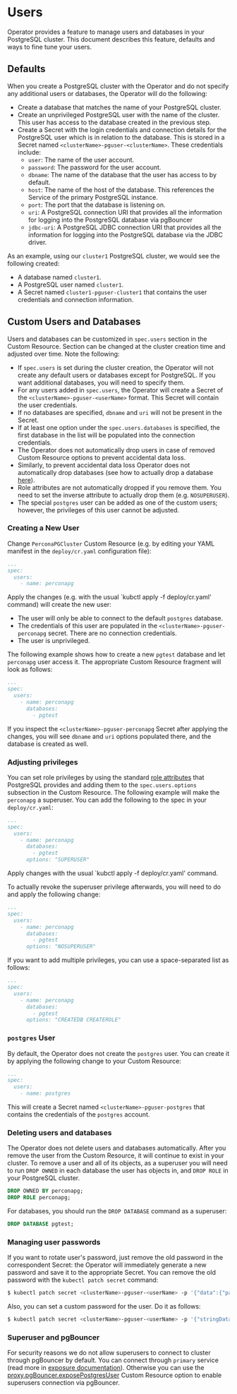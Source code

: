 # Users

Operator provides a feature to manage users and databases in your PostgreSQL cluster. This document describes this feature, defaults and ways to fine tune your users. 

## Defaults

When you create a PostgreSQL cluster with the Operator and do not specify any additional users or databases, the Operator will do the following:

- Create a database that matches the name of your PostgreSQL cluster.
- Create an unprivileged PostgreSQL user with the name of the cluster. This user has access to the database created in the previous step.
- Create a Secret with the login credentials and connection details for the PostgreSQL user which is in relation to the database. This is stored in a Secret named `<clusterName>-pguser-<clusterName>`. These credentials include:
  - `user`: The name of the user account.
  - `password`: The password for the user account.
  - `dbname`: The name of the database that the user has access to by default.
  - `host`: The name of the host of the database. This references the Service of the primary PostgreSQL instance.
  - `port`: The port that the database is listening on.
  - `uri`: A PostgreSQL connection URI that provides all the information for logging into the PostgreSQL database via pgBouncer
  - `jdbc-uri`: A PostgreSQL JDBC connection URI that provides all the information for logging into the PostgreSQL database via the JDBC driver.

As an example, using our `cluster1` PostgreSQL cluster, we would see the following created:

- A database named `cluster1`.
- A PostgreSQL user named `cluster1`.
- A Secret named `cluster1-pguser-cluster1` that contains the user credentials and connection information.

## Custom Users and Databases

Users and databases can be customized in `spec.users` section in the Custom Resource. Section can be changed at the cluster creation time and adjusted over time. Note the following:

- If `spec.users` is set during the cluster creation, the Operator will not create any default users or databases except for PostgreSQL. If you want additional databases, you will need to specify them.
- For any users added in `spec.users`, the Operator will create a Secret of the `<clusterName>-pguser-<userName>` format. This Secret will contain the user credentials.
- If no databases are specified, `dbname` and `uri` will not be present in the Secret.
- If at least one option under the `spec.users.databases` is specified, the first database in the list will be populated into the connection credentials.
- The Operator does not automatically drop users in case of removed Custom Resource options to prevent accidental data loss.
- Similarly, to prevent accidental data loss Operator does not automatically drop databases (see how to actually drop a database [here](users.md#deleting-users-and-databases)).
- Role attributes are not automatically dropped if you remove them. You need to set the inverse attribute to actually drop them (e.g. `NOSUPERUSER`).
- The special `postgres` user can be added as one of the custom users; however, the privileges of this user cannot be adjusted.

### Creating a New User

Change `PerconaPGCluster` Custom Resource (e.g. by editing your YAML manifest in the `deploy/cr.yaml` configuration file):

```yaml
...
spec:
  users:
    - name: perconapg
```

Apply the changes (e.g. with the usual `kubctl apply -f deploy/cr.yaml' command) will create the new user:

- The user will only be able to connect to the default `postgres` database.
- The credentials of this user are populated in the `<clusterName>-pguser-perconapg` secret. There are no connection credentials.
- The user is unprivileged.

The following example shows how to create a new `pgtest` database and let `perconapg` user access it. The appropriate Custom Resource fragment will look as follows: 

```yaml
...
spec:
  users:
    - name: perconapg
      databases: 
        - pgtest 
```

If you inspect the `<clusterName>-pguser-perconapg` Secret after applying the changes, you will see `dbname` and `uri` options populated there, and the database is created as well.

### Adjusting privileges

You can set role privileges by using the standard [role attributes](https://www.postgresql.org/docs/current/role-attributes.html) that PostgreSQL provides and adding them to the `spec.users.options` subsection in the Custom Resource. 
The following example will make the `perconapg` a superuser. You can add the following to the spec in your `deploy/cr.yaml`:

```yaml
...
spec:
  users:
    - name: perconapg
      databases:
        - pgtest
      options: "SUPERUSER"
```

Apply changes with the usual `kubctl apply -f deploy/cr.yaml' command.

To actually revoke the superuser privilege afterwards, you will need to do and apply the following change:

```yaml
...
spec:
  users:
    - name: perconapg
      databases:
        - pgtest
      options: "NOSUPERUSER"
```

If you want to add multiple privileges, you can use a space-separated list as follows:

```yaml
...
spec:
  users:
    - name: perconapg
      databases:
        - pgtest
      options: "CREATEDB CREATEROLE"
```

### `postgres` User

By default, the Operator does not create the `postgres` user. You can create it by applying the following change to your Custom Resource:

```yaml
...
spec:
  users:
    - name: postgres
```

This will create a Secret named `<clusterName>-pguser-postgres` that contains the credentials of the `postgres` account. 

### Deleting users and databases

The Operator does not delete users and databases automatically. After you remove the user from the Custom Resource, it will continue to exist in your cluster. To remove a user and all of its objects, as a superuser you will need to run `DROP OWNED` in each database the user has objects in, and `DROP ROLE` in your PostgreSQL cluster.

```sql
DROP OWNED BY perconapg;
DROP ROLE perconapg;
```

For databases, you should run the `DROP DATABASE` command as a superuser:

```sql
DROP DATABASE pgtest;
```

### Managing user passwords

If you want to rotate user's password, just remove the old password in the
correspondent Secret: the Operator will immediately generate a new password
and save it to the appropriate Secret. You can remove the old password with the
`kubectl patch secret` command:

``` {.bash data-prompt="$" }
$ kubectl patch secret <clusterName>-pguser-<userName> -p '{"data":{"password":""}}'
```

Also, you can set a custom password for the user. Do it as follows:

``` {.bash data-prompt="$" }
$ kubectl patch secret <clusterName>-pguser-<userName> -p '{"stringData":{"password":"<custom_password>", "verifier":""}}'
```

### Superuser and pgBouncer

For security reasons we do not allow superusers to connect to cluster through pgBouncer by default. You can connect through `primary` service (read more in [exposure documentation](expose.md)).
Otherwise you can use the [proxy.pgBouncer.exposePostgresUser](operator.md#proxy-pgbouncer-exposepostgresuser) Custom Resource option to enable superusers connection via pgBouncer.

